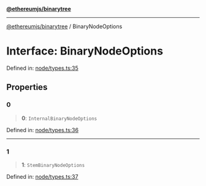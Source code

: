 [**@ethereumjs/binarytree**](../README.md)

***

[@ethereumjs/binarytree](../README.md) / BinaryNodeOptions

# Interface: BinaryNodeOptions

Defined in: [node/types.ts:35](https://github.com/Dargon789/ethereumjs-monorepo/blob/master/packages/binarytree/src/node/types.ts#L35)

## Properties

### 0

> **0**: `InternalBinaryNodeOptions`

Defined in: [node/types.ts:36](https://github.com/Dargon789/ethereumjs-monorepo/blob/master/packages/binarytree/src/node/types.ts#L36)

***

### 1

> **1**: `StemBinaryNodeOptions`

Defined in: [node/types.ts:37](https://github.com/Dargon789/ethereumjs-monorepo/blob/master/packages/binarytree/src/node/types.ts#L37)
